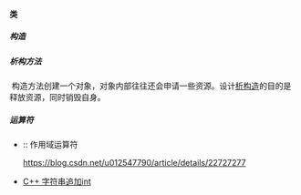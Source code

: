 ####	类

#####	构造

#####	析构方法

​		构造方法创建一个对象，对象内部往往还会申请一些资源。设计[析构造](https://www.cnblogs.com/nzbbody/p/3436053.html)的目的是 释放资源，同时销毁自身。

#####	运算符

- :: 作用域运算符

  https://blog.csdn.net/u012547790/article/details/22727277

- [C++ 字符串追加int](https://www.itdaan.com/blog/2008/09/15/c6dce0a0e2e46fe36f268fa11a82685.html)
